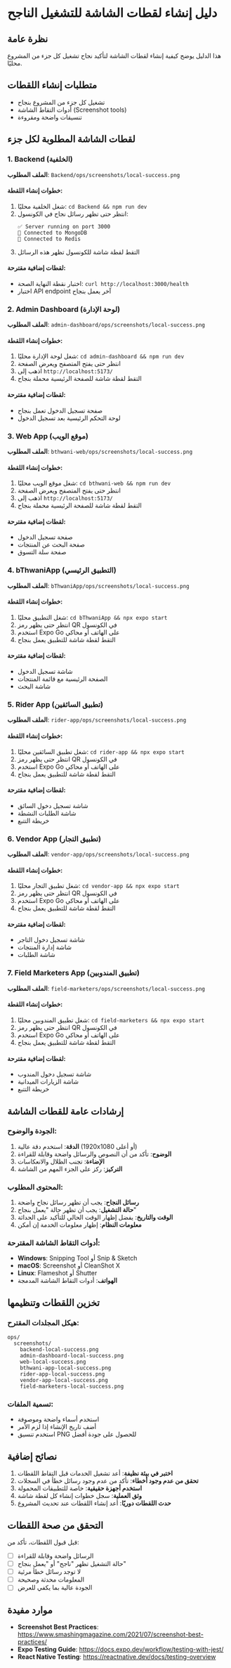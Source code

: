 # دليل إنشاء لقطات الشاشة للتشغيل الناجح

## نظرة عامة
هذا الدليل يوضح كيفية إنشاء لقطات الشاشة لتأكيد نجاح تشغيل كل جزء من المشروع محليًا.

## متطلبات إنشاء اللقطات
- تشغيل كل جزء من المشروع بنجاح
- أدوات التقاط الشاشة (Screenshot tools)
- تنسيقات واضحة ومقروءة

## لقطات الشاشة المطلوبة لكل جزء

### 1. Backend (الخلفية)
**الملف المطلوب**: `Backend/ops/screenshots/local-success.png`

#### خطوات إنشاء اللقطة:
1. شغل الخلفية محليًا: `cd Backend && npm run dev`
2. انتظر حتى تظهر رسائل نجاح في الكونسول:
   ```
   ✅ Server running on port 3000
   🔗 Connected to MongoDB
   🔗 Connected to Redis
   ```
3. التقط لقطة شاشة للكونسول تظهر هذه الرسائل

#### لقطات إضافية مقترحة:
- اختبار نقطة النهاية الصحة: `curl http://localhost:3000/health`
- اختبار API endpoint آخر يعمل بنجاح

### 2. Admin Dashboard (لوحة الإدارة)
**الملف المطلوب**: `admin-dashboard/ops/screenshots/local-success.png`

#### خطوات إنشاء اللقطة:
1. شغل لوحة الإدارة محليًا: `cd admin-dashboard && npm run dev`
2. انتظر حتى يفتح المتصفح ويعرض الصفحة
3. اذهب إلى `http://localhost:5173/`
4. التقط لقطة شاشة للصفحة الرئيسية محملة بنجاح

#### لقطات إضافية مقترحة:
- صفحة تسجيل الدخول تعمل بنجاح
- لوحة التحكم الرئيسية بعد تسجيل الدخول

### 3. Web App (موقع الويب)
**الملف المطلوب**: `bthwani-web/ops/screenshots/local-success.png`

#### خطوات إنشاء اللقطة:
1. شغل موقع الويب محليًا: `cd bthwani-web && npm run dev`
2. انتظر حتى يفتح المتصفح ويعرض الصفحة
3. اذهب إلى `http://localhost:5173/`
4. التقط لقطة شاشة للصفحة الرئيسية محملة بنجاح

#### لقطات إضافية مقترحة:
- صفحة تسجيل الدخول
- صفحة البحث عن المنتجات
- صفحة سلة التسوق

### 4. bThwaniApp (التطبيق الرئيسي)
**الملف المطلوب**: `bThwaniApp/ops/screenshots/local-success.png`

#### خطوات إنشاء اللقطة:
1. شغل التطبيق محليًا: `cd bThwaniApp && npx expo start`
2. انتظر حتى يظهر رمز QR في الكونسول
3. استخدم Expo Go على الهاتف أو محاكي
4. التقط لقطة شاشة للتطبيق يعمل بنجاح

#### لقطات إضافية مقترحة:
- شاشة تسجيل الدخول
- الصفحة الرئيسية مع قائمة المنتجات
- شاشة البحث

### 5. Rider App (تطبيق السائقين)
**الملف المطلوب**: `rider-app/ops/screenshots/local-success.png`

#### خطوات إنشاء اللقطة:
1. شغل تطبيق السائقين محليًا: `cd rider-app && npx expo start`
2. انتظر حتى يظهر رمز QR في الكونسول
3. استخدم Expo Go على الهاتف أو محاكي
4. التقط لقطة شاشة للتطبيق يعمل بنجاح

#### لقطات إضافية مقترحة:
- شاشة تسجيل دخول السائق
- شاشة الطلبات النشطة
- خريطة التتبع

### 6. Vendor App (تطبيق التجار)
**الملف المطلوب**: `vendor-app/ops/screenshots/local-success.png`

#### خطوات إنشاء اللقطة:
1. شغل تطبيق التجار محليًا: `cd vendor-app && npx expo start`
2. انتظر حتى يظهر رمز QR في الكونسول
3. استخدم Expo Go على الهاتف أو محاكي
4. التقط لقطة شاشة للتطبيق يعمل بنجاح

#### لقطات إضافية مقترحة:
- شاشة تسجيل دخول التاجر
- شاشة إدارة المنتجات
- شاشة الطلبات

### 7. Field Marketers App (تطبيق المندوبين)
**الملف المطلوب**: `field-marketers/ops/screenshots/local-success.png`

#### خطوات إنشاء اللقطة:
1. شغل تطبيق المندوبين محليًا: `cd field-marketers && npx expo start`
2. انتظر حتى يظهر رمز QR في الكونسول
3. استخدم Expo Go على الهاتف أو محاكي
4. التقط لقطة شاشة للتطبيق يعمل بنجاح

#### لقطات إضافية مقترحة:
- شاشة تسجيل دخول المندوب
- شاشة الزيارات الميدانية
- خريطة التتبع

## إرشادات عامة للقطات الشاشة

### الجودة والوضوح:
1. **الدقة**: استخدم دقة عالية (1920x1080 أو أعلى)
2. **الوضوح**: تأكد من أن النصوص والرسائل واضحة وقابلة للقراءة
3. **الإضاءة**: تجنب الظلال والانعكاسات
4. **التركيز**: ركز على الجزء المهم من الشاشة

### المحتوى المطلوب:
1. **رسائل النجاح**: يجب أن تظهر رسائل نجاح واضحة
2. **حالة التشغيل**: يجب أن تظهر حالة "يعمل بنجاح"
3. **الوقت والتاريخ**: يفضل إظهار الوقت الحالي للتأكيد على الحداثة
4. **معلومات النظام**: إظهار معلومات الخدمة إن أمكن

### أدوات التقاط الشاشة المقترحة:
- **Windows**: Snipping Tool أو Snip & Sketch
- **macOS**: Screenshot أو CleanShot X
- **Linux**: Flameshot أو Shutter
- **الهواتف**: أدوات التقاط الشاشة المدمجة

## تخزين اللقطات وتنظيمها

### هيكل المجلدات المقترح:
```
ops/
  screenshots/
    backend-local-success.png
    admin-dashboard-local-success.png
    web-local-success.png
    bthwani-app-local-success.png
    rider-app-local-success.png
    vendor-app-local-success.png
    field-marketers-local-success.png
```

### تسمية الملفات:
- استخدم أسماء واضحة وموصوفة
- أضف تاريخ الإنشاء إذا لزم الأمر
- استخدم تنسيق PNG للحصول على جودة أفضل

## نصائح إضافية

1. **اختبر في بيئة نظيفة**: أعد تشغيل الخدمات قبل التقاط اللقطات
2. **تحقق من عدم وجود أخطاء**: تأكد من عدم وجود رسائل خطأ في السجلات
3. **استخدم أجهزة حقيقية**: خاصة للتطبيقات المحمولة
4. **وثق العملية**: سجل خطوات إنشاء كل لقطة شاشة
5. **حدث اللقطات دوريًا**: أعد إنشاء اللقطات عند تحديث المشروع

## التحقق من صحة اللقطات

قبل قبول اللقطات، تأكد من:
- [ ] الرسائل واضحة وقابلة للقراءة
- [ ] حالة التشغيل تظهر "ناجح" أو "يعمل بنجاح"
- [ ] لا توجد رسائل خطأ مرئية
- [ ] المعلومات محدثة وصحيحة
- [ ] الجودة عالية بما يكفي للعرض

## موارد مفيدة

- **Screenshot Best Practices**: https://www.smashingmagazine.com/2021/07/screenshot-best-practices/
- **Expo Testing Guide**: https://docs.expo.dev/workflow/testing-with-jest/
- **React Native Testing**: https://reactnative.dev/docs/testing-overview
